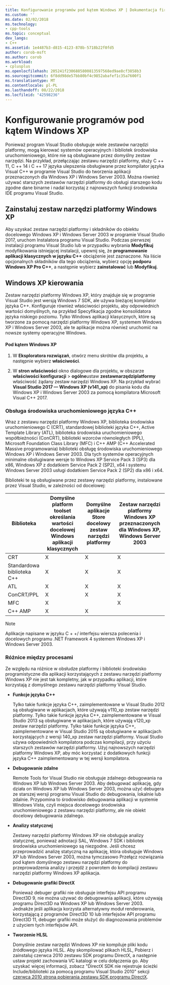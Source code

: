 ```yaml
---
title: Konfigurowanie programów pod kątem Windows XP | Dokumentacja firmy Microsoft
ms.custom: ''
ms.date: 02/02/2018
ms.technology:
- cpp-tools
ms.topic: conceptual
dev_langs:
- C++
ms.assetid: 1e4487b3-d815-4123-878b-5718b22f0fd5
author: corob-msft
ms.author: corob
ms.workload:
- cplusplus
ms.openlocfilehash: 205241f2306885800813597568ed9ae8cf3858b3
ms.sourcegitcommit: 6f8dd98de57bb80bf4c9852abafef1c35a7600f1
ms.translationtype: MT
ms.contentlocale: pl-PL
ms.lasthandoff: 08/22/2018
ms.locfileid: "42598236"
---
```

# <a name="configuring-programs-for-windows-xp"></a>Konfigurowanie programów pod kątem Windows XP

Ponieważ program Visual Studio obsługuje wiele zestawów narzędzi platformy, mogą kierować systemów operacyjnych i bibliotek środowiska uruchomieniowego, które nie są obsługiwane przez domyślny zestaw narzędzi. Na przykład, przełączając zestawu narzędzi platformy, służy C ++ 11, C ++ 14 i C ++ 17 języka ulepszenia obsługiwane przez kompilator języka Visual C++ w programie Visual Studio do tworzenia aplikacji przeznaczonych dla Windows XP i Windows Server 2003. Można również używać starszych zestawów narzędzi platformy do obsługi starszego kodu zgodne dane binarne i nadal korzystaj z najnowszych funkcji środowiska IDE programu Visual Studio.

## <a name="install-the-windows-xp-platform-toolset"></a>Zainstaluj zestaw narzędzi platformy Windows XP
Aby uzyskać zestaw narzędzi platformy i składników do obiektu docelowego Windows XP i Windows Server 2003 w programie Visual Studio 2017, uruchom Instalatora programu Visual Studio. Podczas pierwszej instalacji programu Visual Studio lub w przypadku wybrania **Modyfikuj** modyfikowania istniejącej instalacji, upewnij się, że **programowanie aplikacji klasycznych w języku C++** obciążenie jest zaznaczone. Na liście opcjonalnych składników dla tego obciążenia, wybierz opcję **podporu Windows XP Pro C++**, a następnie wybierz **zainstalować** lub **Modyfikuj**.

## <a name="windows-xp-targeting-experience"></a>Windows XP kierowania

Zestaw narzędzi platformy Windows XP, który znajduje się w programie Visual Studio jest wersją Windows 7 SDK, ale używa bieżącej kompilator języka C++. Konfiguruje również właściwości projektu, aby odpowiednich wartości domyślnych, na przykład Specyfikacja zgodne konsolidatora języka niskiego poziomu. Tylko Windows aplikacji klasycznych, które są tworzone za pomocą narzędzi platformy Windows XP, systemem Windows XP i Windows Server 2003, ale te aplikacje można również uruchomić na nowsze systemy operacyjne Windows.

#### <a name="to-target-windows-xp"></a>Pod kątem Windows XP

1. W **Eksploratora rozwiązań**, otwórz menu skrótów dla projektu, a następnie wybierz **właściwości**.

1. W **stron właściwości** okno dialogowe dla projektu, w obszarze **właściwości konfiguracji** > **ogólne**ustaw **zestawnarzędziplatformy** właściwość żądany zestaw narzędzi Windows XP. Na przykład wybrać **Visual Studio 2017 — Windows XP (v141_xp)** do pisania kodu dla Windows XP i Windows Server 2003 za pomocą kompilatora Microsoft Visual C++ 2017.

### <a name="c-runtime-support"></a>Obsługa środowiska uruchomieniowego języka C++

Wraz z zestawu narzędzi platformy Windows XP, biblioteka środowiska uruchomieniowego C (CRT), standardowej biblioteki języka C++, Active Template Library (ATL), biblioteka środowiska uruchomieniowego współbieżności (ConCRT), biblioteki wzorców równoległych (PPL), Microsoft Foundation Class Library (MFC) i C++ AMP (C++ Accelerated Massive programowania) biblioteki obsługę środowiska uruchomieniowego Windows XP i Windows Server 2003. Dla tych systemów operacyjnych minimalne obsługiwane wersje to Windows XP Service Pack 3 (SP3) dla x86, Windows XP z dodatkiem Service Pack 2 (SP2), x64 i systemu Windows Server 2003 usługi dodatkiem Service Pack 2 (SP2) dla x86 i x64.

Biblioteki te są obsługiwane przez zestawy narzędzi platformy, instalowane przez Visual Studio, w zależności od docelowej:

|Biblioteka|Domyślne platform toolset określania wartości docelowej Windows aplikacji klasycznych|Domyślne aplikacje Store docelowy zestaw narzędzi platformy|Zestaw narzędzi platformy Windows XP przeznaczonych dla Windows XP, Windows Server 2003|
|---|---|---|---|
|CRT|X|X|X|
|Standardowa biblioteka C++|X|X|X|
|ATL|X|X|X|
|ConCRT/PPL|X|X|X|
|MFC|X||X|
|C++ AMP|X|X||

> [!NOTE]
> Aplikacje napisane w języku C + +/ interfejsu wiersza polecenia i docelowych programu .NET Framework 4 systemem Windows XP i Windows Server 2003.

### <a name="differences-between-the-toolsets"></a>Różnice między procesami

Ze względu na różnice w obsłudze platformy i biblioteki środowisko programistyczne dla aplikacji korzystających z zestawu narzędzi platformy Windows XP nie jest tak kompletny, jak w przypadku aplikacji, które korzystają z domyślnego zestawu narzędzi platformy Visual Studio.

- **Funkcje języka C++**

   Tylko takie funkcje języka C++, zaimplementowane w Visual Studio 2012 są obsługiwane w aplikacjach, które używają v110\_xp zestaw narzędzi platformy. Tylko takie funkcje języka C++, zaimplementowane w Visual Studio 2013 są obsługiwane w aplikacjach, które używają v120\_xp zestaw narzędzi platformy. Tylko takie funkcje języka C++, zaimplementowane w Visual Studio 2015 są obsługiwane w aplikacjach korzystających z wersji 140\_xp zestaw narzędzi platformy. Visual Studio używa odpowiednich kompilatora podczas kompilacji, przy użyciu starszych zestawów narzędzi platformy. Użyj najnowszych narzędzi platformy Windows XP, aby móc korzystać z dodatkowych funkcji języka C++ zaimplementowany w tej wersji kompilatora.

- **Debugowanie zdalne**

   Remote Tools for Visual Studio nie obsługuje zdalnego debugowania na Windows XP lub Windows Server 2003. Aby debugować aplikację, gdy działa on Windows XP lub Windows Server 2003, można użyć debugera ze starszej wersji programu Visual Studio do debugowania, lokalnie lub zdalnie. Przypomina to środowisko debugowania aplikacji w systemie Windows Vista, czyli miejsca docelowego środowiska uruchomieniowego z zestawu narzędzi platformy, ale nie obiekt docelowy debugowania zdalnego.

- **Analizy statycznej**

   Zestawy narzędzi platformy Windows XP nie obsługuje analizy statycznej, ponieważ adnotacji SAL, Windows 7 SDK i bibliotek środowiska uruchomieniowego są niezgodne. Jeśli chcesz przeprowadzić analizę statyczną na aplikację, która obsługuje Windows XP lub Windows Server 2003, można tymczasowo Przełącz rozwiązania pod kątem domyślnego zestawu narzędzi platformy do przeprowadzenia analizy i przejdź z powrotem do kompilacji zestawu narzędzi platformy Windows XP aplikacja.

- **Debugowanie grafiki DirectX**

     Ponieważ debuger grafiki nie obsługuje interfejsu API programu Direct3D 9, nie można używać do debugowania aplikacji, które używają programu Direct3D na Windows XP lub Windows Server 2003. Jednakże jeśli aplikacja korzysta alternatywny moduł renderowania, korzystającą z programów Direct3D 10 lub interfejsów API programu Direct3D 11, debuger grafiki może służyć do diagnozowania problemów z użyciem tych interfejsów API.

- **Tworzenie HLSL**

   Domyślnie zestaw narzędzi Windows XP nie kompiluje pliki kodu źródłowego języka HLSL. Aby skompilować plikach HLSL, Pobierz i zainstaluj czerwca 2010 zestawu SDK programu DirectX, a następnie ustaw projekt zachowania VC katalogi w celu dołączenia go. Aby uzyskać więcej informacji, zobacz "DirectX SDK nie rejestruje ścieżki Include/biblioteki za pomocą programu Visual Studio 2010" sekcji [czerwca 2010 strona pobierania zestawu SDK programu DirectX](http://www.microsoft.com/download/details.aspx?displaylang=en&id=6812).
